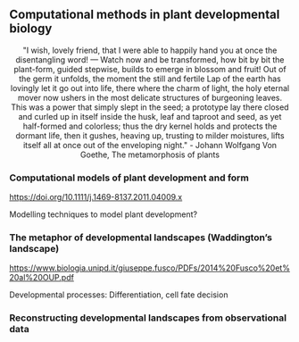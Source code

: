 ## Computational methods in plant developmental biology

<div align="center"> "I wish, lovely friend, that I were able to
    happily hand you at once the disentangling word! —   
Watch now and be transformed, how bit by bit the plant-form,
    guided stepwise, builds to emerge in blossom and fruit!
Out of the germ it unfolds, the moment the still and fertile
    Lap of the earth has lovingly let it go out into life,
there where the charm of light, the holy eternal mover
    now ushers in the most delicate structures of burgeoning leaves.
This was a power that simply slept in the seed; a prototype
    lay there closed and curled up in itself inside the husk,
leaf and taproot and seed, as yet half-formed and colorless;
    thus the dry kernel holds and protects the dormant life,
then it gushes, heaving up, trusting to milder moistures,
    lifts itself all at once out of the enveloping night." 
- Johann Wolfgang Von Goethe, The metamorphosis of plants </div>

### Computational models of plant development and form
https://doi.org/10.1111/j.1469-8137.2011.04009.x

Modelling techniques to model plant development?

### The metaphor of developmental landscapes (Waddington’s landscape)
https://www.biologia.unipd.it/giuseppe.fusco/PDFs/2014%20Fusco%20et%20al%20OUP.pdf

Developmental processes: Differentiation, cell fate decision

### Reconstructing developmental landscapes from observational data


